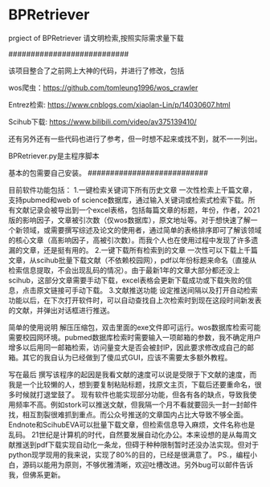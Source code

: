 # BPRetriever
prgiect of BPRetriever
请文明检索,按照实际需求量下载

###########################

该项目整合了之前网上大神的代码，并进行了修改，包括

wos爬虫：https://github.com/tomleung1996/wos_crawler

Entrez检索: https://www.cnblogs.com/xiaolan-Lin/p/14030607.html

Scihub下载: https://www.bilibili.com/video/av375139410/

还有另外还有一些代码也进行了参考，但一时想不起来或找不到，就不一一列出。

BPRetriever.py是主程序脚本

基本的包需要自己安装。
###########################

目前软件功能包括：
1.一键检索关键词下所有历史文章
一次性检索上千篇文章，支持pubmed和web of science数据库，通过输入关键词或检索式检索下载。所有文献记录会被导出到一个excel表格，包括每篇文章的标题，年份，作者，2021版的影响因子，文章被引次数（仅wos数据库），原文地址等。对于想快速了解一个新领域，或需要撰写综述及论文的使用者，通过简单的表格排序即可了解该领域的核心文章（高影响因子，高被引次数）。而我个人也在使用过程中发现了许多遗漏的文章，还是挺有用的。
2.一键下载所有检索到的文章
一次性可以下载上千篇文章，从scihub批量下载文献（不依赖校园网），pdf以年份标题来命名（直接从检索信息提取，不会出现乱码的情况）。由于最新1年的文章大部分都还没上scihub，这部分文章需要手动下载，excel表格会更新下载成功或下载失败的信息，点击原文链接可手动下载。
3.文献推送功能
设定推送间隔以及打开自动检索功能以后，在下次打开软件时，可以自动查找自上次检索时到现在这段时间新发表的文献，并弹出对话框进行推送。

简单的使用说明
解压压缩包，双击里面的exe文件即可运行。wos数据库检索可能需要校园网环境。pubmed数据库检索时需要输入一项邮箱的参数，我不确定用户增多以后用同一邮箱检索，访问量变大是否会被封IP，因此要求修改成自己的邮箱。其它的我自认为已经做到了傻瓜式GUI，应该不需要太多额外教程。

写在最后
撰写该程序的起因是我看文献的速度可以说是受限于下文献的速度，而我是一个比较懒的人，想到要复制粘贴标题，找原文主页，下载后还要重命名，很多时候就打退堂鼓了。
现有软件也能实现部分功能，但各有各的缺点，导致我使用频率不高。例如stork可以推送文献，但我隔一个月不看就要回头一封一封邮件找，相互割裂很难抓到重点。而公众号推送的文章国内占比大导致不够全面。Endnote和ScihubEVA可以批量下载文章，但检索信息导入麻烦，文件名称也是乱码。
21世纪是计算机的时代，自然要发展自动化办公。本来设想的是从每周文献推送到pdf下载实现自动化一条龙，但碍于种种限制暂时还没办法实现。但对于python现学现用的我来说，实现了80%的目的，已经是很满意了。
PS.，编程小白，源码以能用为原则，不够优雅清晰，欢迎吐槽改进。另外bug可以邮件告诉我，但佛系更新。

